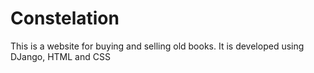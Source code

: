 # Constelation
This is a website for buying and selling old books. It is developed using DJango, HTML and CSS
